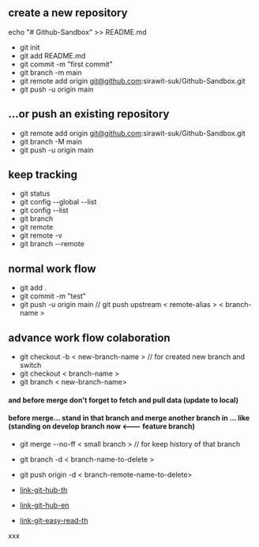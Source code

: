 ## create a new repository
echo "# Github-Sandbox" >> README.md

- git init
- git add README.md
- git commit -m "first commit"
- git branch -m main
- git remote add origin git@github.com:sirawit-suk/Github-Sandbox.git
- git push -u origin main

## …or push an existing repository
- git remote add origin git@github.com:sirawit-suk/Github-Sandbox.git
- git branch -M main
- git push -u origin main

## keep tracking
- git status
- git config --global --list
- git config --list
- git branch
- git remote 
- git remote -v
- git branch --remote

## normal work flow
- git add .
- git commit -m "test"
- git push -u origin main // git push upstream < remote-alias > < branch-name >

## advance work flow colaboration
- git checkout -b < new-branch-name > // for created new branch and switch
- git checkout < branch-name >
- git branch < new-branch-name>

#### and before merge don't forget to fetch and pull data (update to local)
#### before merge... stand in that branch and merge another branch in ... like (standing on develop branch now <--- feature branch) 
- git merge --no-ff < small branch > // for keep history of that branch

- git branch -d < branch-name-to-delete >
- git push origin -d < branch-remote-name-to-delete>

- [link-git-hub-th](https://www.somkiat.cc/find-your-git-workflow/)
- [link-git-hub-en](https://nvie.com/posts/a-successful-git-branching-model/)
- [link-git-easy-read-th](https://medium.com/@pakin/git-คืออะไร-git-is-your-friend-c609c5f8efea)

xxx
